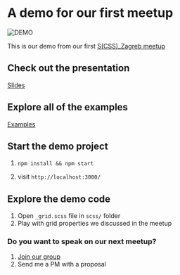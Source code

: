 # A demo for our first meetup

![DEMO](http://i67.tinypic.com/n1cvna.png)

 This is our demo from our first [S(CSS)_Zagreb meetup](https://www.meetup.com/S_CSS_Zagreb/events/257860075/)

## Check out the presentation
  [Slides](https://slides.com/tonkecpalonkec/css-grid#/)

## Explore all of the examples
  [Examples](https://codepen.io/collection/AzMKkR/)

## Start the demo project

 1. `npm install && npm start`

 2. visit `http://localhost:3000/`

## Explore the demo code

 1. Open `_grid.scss` file in `scss/` folder
 2. Play with grid properties we discussed in the meetup

### Do you want to speak on our next meetup?

  1. [Join our group](https://www.meetup.com/S_CSS_Zagreb/)
  2. Send me a PM with a proposal

